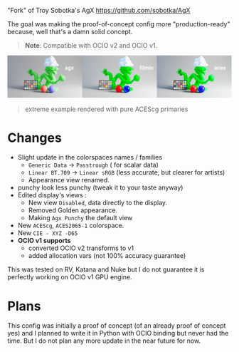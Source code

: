"Fork" of Troy Sobotka's AgX https://github.com/sobotka/AgX

The goal was making the proof-of-concept config more "production-ready" because, well that's a damn solid concept.

>  **Note**:
>  Compatible with OCIO v2 and OCIO v1.

![agx comparison with aces and filmic](comparison.jpg)

> extreme example rendered with pure ACEScg primaries 

# Changes

- Slight update in the colorspaces names / families 
    - `Generic Data` -> `Passtrough` ( for scalar data)
    - `Linear BT.709` -> `Linear sRGB` (less accurate, but clearer for artists)
    - Appearance view renamed.
- punchy look less punchy (tweak it to your taste anyway)
- Edited display's views :
    - New view `Disabled`, data directly to the display.
    - Removed Golden appearance.
    - Making `Agx Punchy` the default view
- New `ACEScg`, `ACES2065-1` colorspace.
- New `CIE - XYZ -D65`
- **OCIO v1 supports**
    - converted OCIO v2 transforms to v1
    - added allocation vars (not 100% accuracy guarantee)

This was tested on RV, Katana and Nuke but I do not guarantee it is perfectly working on OCIO v1 GPU engine.

# Plans

This config was initially a proof of concept (of an already proof of concept yes) and I planned to write it in Python with OCIO binding but never had the time. But I do not plan any more update in the near future for now.